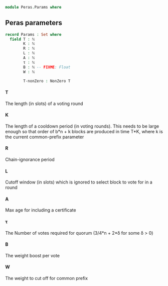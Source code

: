 ```agda
module Peras.Params where
```
<!--
```agda
open import Agda.Builtin.Float
open import Data.Nat using (ℕ; NonZero)
```
-->
## Peras parameters
```agda
record Params : Set where
  field T : ℕ
        K : ℕ
        R : ℕ
        L : ℕ
        A : ℕ
        τ : ℕ
        B : ℕ -- FIXME: Float
        W : ℕ

        T-nonZero : NonZero T

```
#### T
The length (in slots) of a voting round

#### K
The length of a cooldown period (in voting rounds). This needs to be large enough so that order of b\*n + k blocks are produced in time T\*K, where k is the current common-prefix parameter

#### R
Chain-ignorance period

#### L
Cutoff window (in slots) which is ignored to select block to vote for in a round

#### A
Max age for including a certificate

#### τ
The Number of votes required for quorum (3/4\*n + 2\*δ for some δ > 0)

#### B
The weight boost per vote

#### W
The weight to cut off for common prefix
